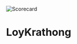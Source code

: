 ![Scorecard](https://api.securityscorecards.dev/projects/github.com/saveffer1/LoyKrathong/badge)

# LoyKrathong
